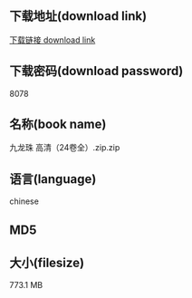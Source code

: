 ## 下载地址(download link)
[下载链接 download link](https://voluble-croquembouche-d321dc.netlify.app/?s=%E4%B9%9D%E9%BE%99%E7%8F%A0+%E9%AB%98%E6%B8%85%EF%BC%8824%E5%8D%B7%E5%85%A8%EF%BC%89.zip)

## 下载密码(download password)
8078

## 名称(book name)
九龙珠 高清（24卷全）.zip.zip

## 语言(language)
chinese

## MD5


## 大小(filesize)
773.1 MB
